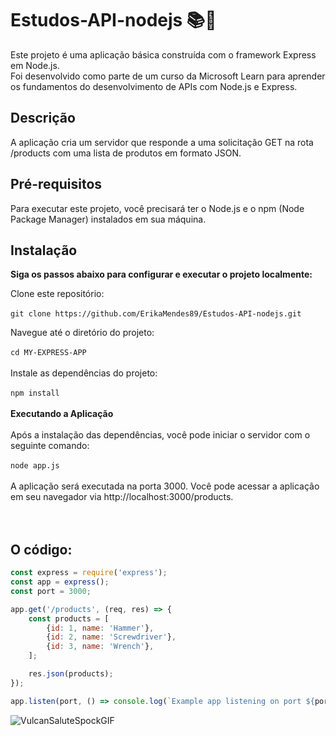 # Estudos-API-nodejs 📚🚀
Este projeto é uma aplicação básica construída com o framework Express em Node.js. <br>
Foi desenvolvido como parte de um curso da Microsoft Learn para aprender os fundamentos do desenvolvimento de APIs com Node.js e Express.

## Descrição
A aplicação cria um servidor que responde a uma solicitação GET na rota /products com uma lista de produtos em formato JSON.

## Pré-requisitos
Para executar este projeto, você precisará ter o Node.js e o npm (Node Package Manager) instalados em sua máquina.

## Instalação
<b>Siga os passos abaixo para configurar e executar o projeto localmente:</b>

Clone este repositório:<br><br>
`git clone https://github.com/ErikaMendes89/Estudos-API-nodejs.git`<br>

Navegue até o diretório do projeto:<br><br>
`cd MY-EXPRESS-APP`<br><br>
Instale as dependências do projeto:<br><br>
`npm install` <br> <br>
<b>Executando a Aplicação </b><br><br>
Após a instalação das dependências, você pode iniciar o servidor com o seguinte comando:<br><br>
`node app.js` <br><br>
A aplicação será executada na porta 3000. Você pode acessar a aplicação em seu navegador via http://localhost:3000/products.
<br><br><br>

## O código:

~~~javascript
const express = require('express');
const app = express();
const port = 3000;

app.get('/products', (req, res) => {
    const products = [
        {id: 1, name: 'Hammer'},
        {id: 2, name: 'Screwdriver'},
        {id: 3, name: 'Wrench'},
    ];

    res.json(products);
});

app.listen(port, () => console.log(`Example app listening on port ${port}! http://localhost:${port}/`));
~~~


![VulcanSaluteSpockGIF](https://github.com/user-attachments/assets/9f0d7039-f18f-4b8e-ab6e-d009bb5efa86)

